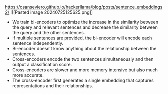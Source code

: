 https://osanseviero.github.io/hackerllama/blog/posts/sentence_embeddings2/
![[Pasted image 20240725125625.png]]
 - We train bi-encoders to optimize the increase in the similarity between the query and relevant sentences and decrease the similarity between the query and the other sentences. 
 - If multiple sentences are provided, the bi-encoder will encode each sentence independently.
 - Bi-encoder doesn’t know anything about the relationship between the sentences.
 - Cross-encoders encode the two sentences simultaneously and then output a classification score.
 - Cross-encoders are slower and more memory intensive but also much more accurate.
 - The cross-encoder first generates a single embedding that captures representations and their relationships.